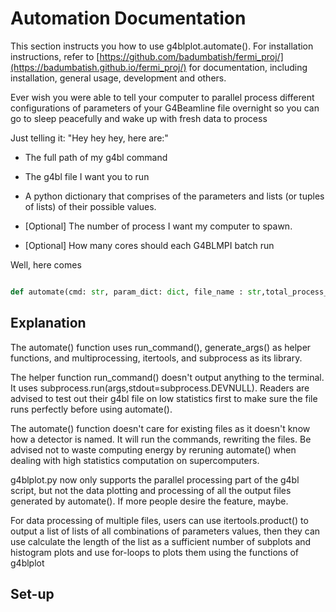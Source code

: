 # Automation Documentation

This section instructs you how to use g4blplot.automate(). For installation instructions, refer to [https://github.com/badumbatish/fermi_proj/](https://badumbatish.github.io/fermi_proj/) for documentation, including installation, general usage, development and others.


Ever wish you were able to tell your computer to parallel process different configurations of parameters of your G4Beamline file overnight so you can go to sleep peacefully and wake up with fresh data to process

  

Just telling it: "Hey hey hey, here are:"

* The full path of my g4bl command

* The g4bl file I want you to run

* A python dictionary that comprises of the parameters and lists (or tuples of lists) of their possible values.

* [Optional] The number of process I want my computer to spawn.

* [Optional] How many cores should each G4BLMPI batch run


Well, here comes

```python

def automate(cmd: str, param_dict: dict, file_name : str,total_process_count = 1, mpi_count = None, detector_lst=None, data_directory=None)

```


## Explanation

The automate() function uses run_command(), generate_args() as helper functions, and multiprocessing, itertools, and subprocess as its library.

  

The helper function run_command() doesn't output anything to the terminal. It uses subprocess.run(args,stdout=subprocess.DEVNULL). Readers are advised to test out their g4bl file on low statistics first to make sure the file runs perfectly before using automate().

  

The automate() function doesn't care for existing files as it doesn't know how a detector is named. It will run the commands, rewriting the files. Be advised not to waste computing energy by reruning automate() when dealing with high statistics computation on supercomputers.

  

g4blplot.py now only supports the parallel processing part of the g4bl script, but not the data plotting and processing of all the output files generated by automate(). If more people desire the feature, maybe.

  

For data processing of multiple files, users can use itertools.product() to output a list of lists of all combinations of parameters values, then they can use calculate the length of the list as a sufficient number of subplots and histogram plots and use for-loops to plots them using the functions of g4blplot


## Set-up
